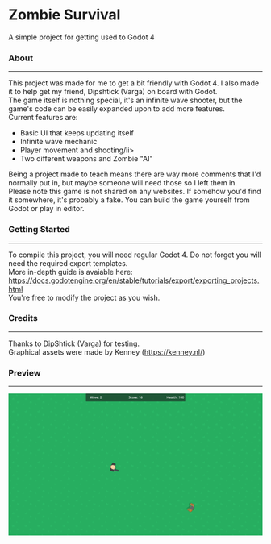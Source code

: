 # Zombie Survival
A simple project for getting used to Godot 4

### About
-------------
This project was made for me to get a bit friendly with Godot 4. I also made it to help get my friend, Dipshtick (Varga) on board with Godot. <br>
The game itself is nothing special, it's an infinite wave shooter, but the game's code can be easily expanded upon to add more features. <br>
Current features are:
<ul>
  <li>Basic UI that keeps updating itself</li>
  <li>Infinite wave mechanic</li>
  <li>Player movement and shooting/li>
  <li>Two different weapons and Zombie "AI"</li>
</ul>
Being a project made to teach means there are way more comments that I'd normally put in, but maybe someone will need those so I left them in. <br>
Please note this game is not shared on any websites. If somehow you'd find it somewhere, it's probably a fake. You can build the game yourself from Godot or play in editor.<br>

### Getting Started
-------------
To compile this project, you will need regular Godot 4. Do not forget you will need the required export templates. <br> 
More in-depth guide is avaiable here: https://docs.godotengine.org/en/stable/tutorials/export/exporting_projects.html <br>
You're free to modify the project as you wish.

### Credits
-------------
Thanks to DipShtick (Varga) for testing. <br>
Graphical assets were made by Kenney (https://kenney.nl/) <br>

### Preview
-------------
![Screenshot 2](images/screen.png)
